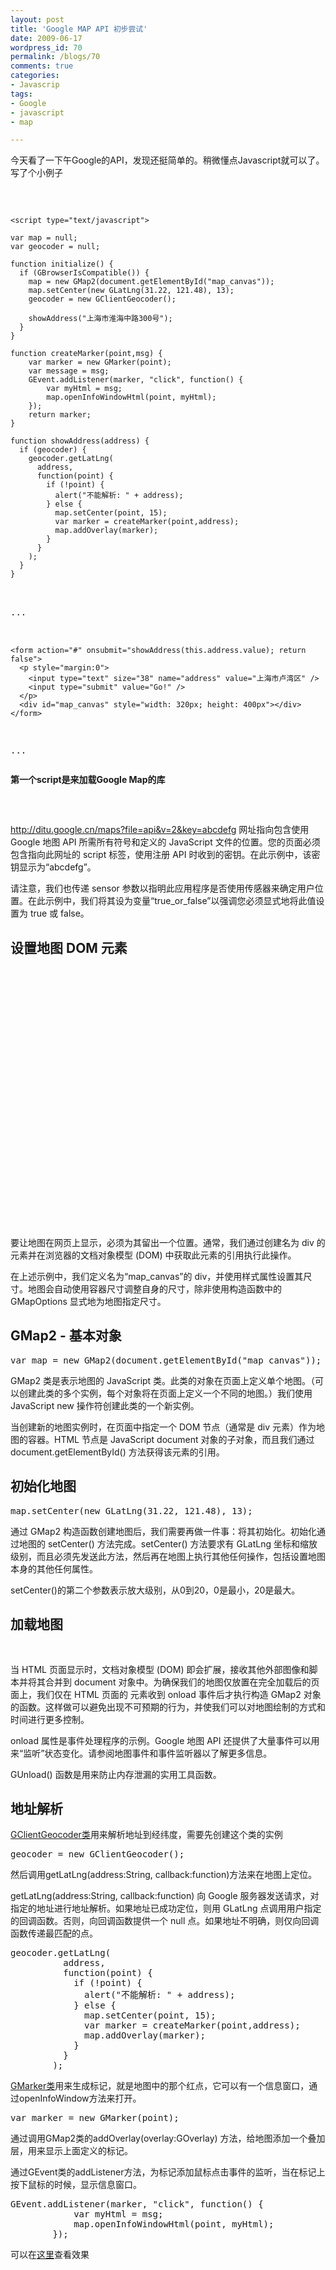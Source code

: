 ```yaml
---
layout: post
title: 'Google MAP API 初步尝试'
date: 2009-06-17
wordpress_id: 70
permalink: /blogs/70
comments: true
categories:
- Javascrip
tags:
- Google
- javascript
- map

---
```

今天看了一下午Google的API，发现还挺简单的。稍微懂点Javascript就可以了。
写了个小例子
<pre class="prettyprint linenums">
<script src="http://ditu.google.cn/maps?file=api&amp;v=2&amp;key=your_Google_API_key&sensor=true"
            type="text/javascript"></script>
    <script type="text/javascript">

    var map = null;
    var geocoder = null;

    function initialize() {
      if (GBrowserIsCompatible()) {
        map = new GMap2(document.getElementById("map_canvas"));
        map.setCenter(new GLatLng(31.22, 121.48), 13);
        geocoder = new GClientGeocoder();

        showAddress("上海市淮海中路300号");
      }
    }

    function createMarker(point,msg) {
    	var marker = new GMarker(point);
  		var message = msg;
  		GEvent.addListener(marker, "click", function() {
    		var myHtml = msg;
    		map.openInfoWindowHtml(point, myHtml);
  		});
  		return marker;
	}

    function showAddress(address) {
      if (geocoder) {
        geocoder.getLatLng(
          address,
          function(point) {
            if (!point) {
              alert("不能解析: " + address);
            } else {
              map.setCenter(point, 15);
              var marker = createMarker(point,address);
              map.addOverlay(marker);
            }
          }
        );
      }
    }
</script>
...
<body onload="initialize()" onunload="GUnload()">

	<form action="#" onsubmit="showAddress(this.address.value); return false">
      <p style="margin:0">
        <input type="text" size="38" name="address" value="上海市卢湾区" />
        <input type="submit" value="Go!" />
      </p>
      <div id="map_canvas" style="width: 320px; height: 400px"></div>
    </form>

...
</pre>
**第一个script是来加载Google Map的库**
<pre class="prettyprint linenums">
<script src="http://ditu.google.cn/maps?file=api&v=2&key=abcdefg&sensor=true_or_false"
        type="text/javascript">
</script>
</pre>

http://ditu.google.cn/maps?file=api&v=2&key=abcdefg 网址指向包含使用 Google 地图 API 所需所有符号和定义的 JavaScript 文件的位置。您的页面必须包含指向此网址的 script 标签，使用注册 API 时收到的密钥。在此示例中，该密钥显示为“abcdefg”。

请注意，我们也传递 sensor 参数以指明此应用程序是否使用传感器来确定用户位置。在此示例中，我们将其设为变量“true_or_false”以强调您必须显式地将此值设置为 true 或 false。

## 设置地图 DOM 元素
<pre class="prettyprint linenums">
<div id="map_canvas" style="width: 320px; height: 400px"></div>
</pre>
要让地图在网页上显示，必须为其留出一个位置。通常，我们通过创建名为 div 的元素并在浏览器的文档对象模型 (DOM) 中获取此元素的引用执行此操作。

在上述示例中，我们定义名为“map_canvas”的 div，并使用样式属性设置其尺寸。地图会自动使用容器尺寸调整自身的尺寸，除非使用构造函数中的 GMapOptions 显式地为地图指定尺寸。

## GMap2 - 基本对象
<pre class="prettyprint linenums">
var map = new GMap2(document.getElementById("map_canvas"));
</pre>
GMap2 类是表示地图的 JavaScript 类。此类的对象在页面上定义单个地图。（可以创建此类的多个实例，每个对象将在页面上定义一个不同的地图。）我们使用 JavaScript new 操作符创建此类的一个新实例。

当创建新的地图实例时，在页面中指定一个 DOM 节点（通常是 div 元素）作为地图的容器。HTML 节点是 JavaScript document 对象的子对象，而且我们通过 document.getElementById() 方法获得该元素的引用。

## 初始化地图
<pre class="prettyprint linenums">
map.setCenter(new GLatLng(31.22, 121.48), 13);
</pre>
通过 GMap2 构造函数创建地图后，我们需要再做一件事：将其初始化。初始化通过地图的 setCenter() 方法完成。setCenter() 方法要求有 GLatLng 坐标和缩放级别，而且必须先发送此方法，然后再在地图上执行其他任何操作，包括设置地图本身的其他任何属性。

setCenter()的第二个参数表示放大级别，从0到20，0是最小，20是最大。

## 加载地图
<pre class="prettyprint linenums">
<body onload="initialize()" onunload="GUnload()">
</pre>
当 HTML 页面显示时，文档对象模型 (DOM) 即会扩展，接收其他外部图像和脚本并将其合并到 document 对象中。为确保我们的地图仅放置在完全加载后的页面上，我们仅在 HTML 页面的 <body> 元素收到 onload 事件后才执行构造 GMap2 对象的函数。这样做可以避免出现不可预期的行为，并使我们可以对地图绘制的方式和时间进行更多控制。

onload 属性是事件处理程序的示例。Google 地图 API 还提供了大量事件可以用来“监听”状态变化。请参阅地图事件和事件监听器以了解更多信息。

GUnload() 函数是用来防止内存泄漏的实用工具函数。

## 地址解析
<a href="http://code.google.com/intl/zh-CN/apis/maps/documentation/reference.html#GClientGeocoder" target="_blank">GClientGeocoder类</a>用来解析地址到经纬度，需要先创建这个类的实例
<pre class="prettyprint linenums">
geocoder = new GClientGeocoder();
</pre>

然后调用getLatLng(address:String, callback:function)方法来在地图上定位。

getLatLng(address:String, callback:function) 向 Google 服务器发送请求，对指定的地址进行地址解析。如果地址已成功定位，则用 GLatLng 点调用用户指定的回调函数。否则，向回调函数提供一个 null 点。如果地址不明确，则仅向回调函数传递最匹配的点。

<pre class="prettyprint linenums">
geocoder.getLatLng(
          address,
          function(point) {
            if (!point) {
              alert("不能解析: " + address);
            } else {
              map.setCenter(point, 15);
              var marker = createMarker(point,address);
              map.addOverlay(marker);
            }
          }
        );
</pre>

<a href="http://code.google.com/intl/zh-CN/apis/maps/documentation/reference.html#GMarker" target="_blank">GMarker类</a>用来生成标记，就是地图中的那个红点，它可以有一个信息窗口，通过openInfoWindow方法来打开。
<pre class="prettyprint linenums">
var marker = new GMarker(point);
</pre>

通过调用GMap2类的addOverlay(overlay:GOverlay) 方法，给地图添加一个叠加层，用来显示上面定义的标记。

通过GEvent类的addListener方法，为标记添加鼠标点击事件的监听，当在标记上按下鼠标的时候，显示信息窗口。
<pre class="prettyprint linenums">
GEvent.addListener(marker, "click", function() {
    		var myHtml = msg;
    		map.openInfoWindowHtml(point, myHtml);
  		});
</pre>

可以在<a href="http://www.prosight.me/map.htm" target="_blank">这里</a>查看效果
